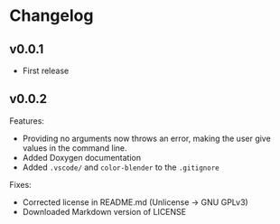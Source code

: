# Changelog

## v0.0.1

- First release

## v0.0.2

Features:

- Providing no arguments now throws an error, making the user give values in the command line.
- Added Doxygen documentation
- Added `.vscode/` and `color-blender` to the `.gitignore`

Fixes:

- Corrected license in README.md (Unlicense -> GNU GPLv3)
- Downloaded Markdown version of LICENSE

